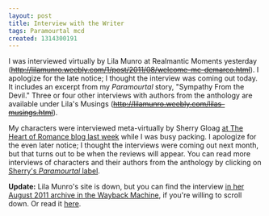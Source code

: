 ```yaml
---
layout: post
title: Interview with the Writer
tags: Paramourtal mcd
created: 1314300191
---
```

I was interviewed virtually by Lila Munro at Realmantic Moments yesterday (~~http://lilamunro.weebly.com/1/post/2011/08/welcome-mc-demarco.html~~).  I apologize for the late notice; I thought the interview was coming out today.  It includes an excerpt from my *Paramourtal* story, "Sympathy From the Devil."  Three or four other interviews with authors from the anthology are available under Lila's Musings (~~http://lilamunro.weebly.com/lilas-musings.html~~).

My characters were interviewed meta-virtually by Sherry Gloag [at The Heart of Romance blog last week](http://sherrygloagtheheartofromance.blogspot.com/2011/08/mc-demarco-author-of-sympathy-from.html) while I was busy packing.  I apologize for the even later notice; I thought the interviews were coming out next month, but that turns out to be when the reviews will appear.<!--break-->  You can read more interviews of characters and their authors from the anthology by clicking on [Sherry's *Paramourtal* label](http://sherrygloagtheheartofromance.blogspot.com/search/label/Paramourtal).

**Update:** Lila Munro's site is down, but you can find the interview [in her August 2011 archive in the Wayback Machine](https://web.archive.org/web/20120101232801/http://lilamunro.weebly.com/1/archives/08-2011/1.html), if you're willing to scroll down.  Or read it [here](/bio/interviews/).
